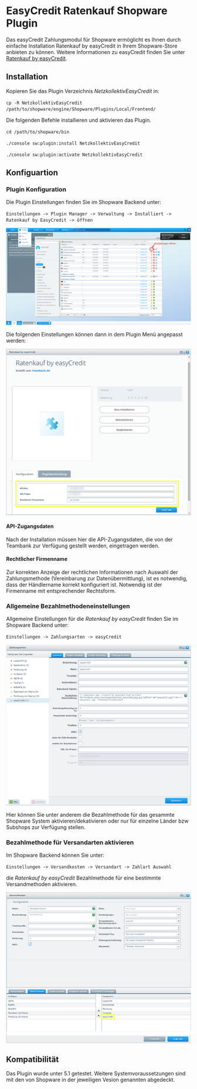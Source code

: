 # EasyCredit Ratenkauf Shopware Plugin

Das easyCredit Zahlungsmodul für Shopware ermöglicht es Ihnen durch einfache Installation Ratenkauf by easyCredit in Ihrem Shopware-Store anbieten zu können. 
Weitere Informationen zu easyCredit finden Sie unter [Ratenkauf by easyCredit](https://www.easycredit.de/Ratenkauf.htm).

## Installation

Kopieren Sie das Plugin Verzeichnis *NetzkollektivEasyCredit* in:

`cp -R NetzkollektivEasyCredit /path/to/shopware/engine/Shopware/Plugins/Local/Frontend/`

Die folgenden Befehle installieren und aktivieren das Plugin.

`cd /path/to/shopware/bin`

`./console sw:plugin:install NetzkollektivEasyCredit`

`./console sw:plugin:activate NetzkollektivEasyCredit`


## Konfiguartion

### Plugin Konfiguration

Die Plugin Einstellungen finden Sie im Shopware Backend unter: 

`Einstellungen -> Plugin Manager -> Verwaltung -> Installiert -> Ratenkauf by EasyCredit -> öffnen`

![Öffne Plugin Einstellungen](screenshots/open_plugin_settings.png "Öffne Plugin Einstellungen")

Die folgenden Einstellungen können dann in dem Plugin Menü angepasst werden:

![Plugin Einstellungen](screenshots/plugin_settings.png "Plugin Einstellungen")

#### API-Zugangsdaten

Nach der Installation müssen hier die API-Zugangsdaten, die von der Teambank zur Verfügung gestellt werden, eingetragen werden.

#### Rechtlicher Firmenname

Zur korrekten Anzeige der rechtlichen Informationen nach Auswahl der Zahlungsmethode (Vereinbarung zur Datenübermittlung), ist es notwendig, dass der Händlername korrekt konfiguriert ist. Notwendig ist der Firmenname mit entsprechender Rechtsform.


### Allgemeine Bezahlmethodeneinstellungen

Allgemeine Einstellungen für die *Ratenkauf by easyCredit* finden Sie im Shopware Backend unter: 

`Einstellungen -> Zahlungsarten -> easyCredit`

![Bezahlmethode Einstellungen](screenshots/payment_method_settings.png "Bezahlmethode Einstellungen")

Hier können Sie unter anderem die Bezahlmethode für das gesammte Shopware System aktivieren/dekativieren oder nur für einzelne Länder bzw Subshops zur Verfügung stellen.

### Bezahlmethode für Versandarten aktivieren

Im Shopware Backend können Sie unter:

`Einstellungen -> Versandkosten -> Versandart -> Zahlart Auswahl`

die *Ratenkauf by easyCredit* Bezahlmethode für eine bestimmte Versandmethoden aktivieren.

![Versandmethode Einstellungen](screenshots/shipping_method_payment.png "Bezahlmethode für Versandmethode aktivieren")


## Kompatibilität

Das Plugin wurde unter 5.1 getestet. Weitere Systemvoraussetzungen sind mit den von Shopware in der jeweiligen Vesion genannten abgedeckt.

